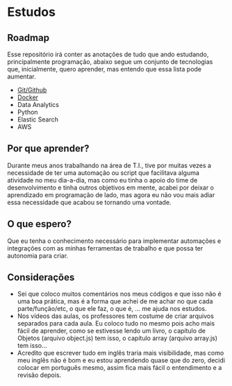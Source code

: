 # Estudos

## Roadmap
Esse repositório irá conter as anotações de tudo que ando estudando, principalmente programação, abaixo segue um conjunto de tecnologias que, inicialmente, quero aprender, mas entendo que essa lista pode aumentar.

- [Git/Github](https://github.com/Skimifil/Estudos/tree/main/Git)
- [Docker](https://github.com/Skimifil/Estudos/tree/main/Docker)
- Data Analytics
- Python
- Elastic Search
- AWS

## Por que aprender?
Durante meus anos trabalhando na área de T.I., tive por muitas vezes a necessidade de ter uma automação ou script que facilitava alguma atividade no meu dia-a-dia, mas como eu tinha o apoio do time de desenvolvimento e tinha outros objetivos em mente, acabei por deixar o aprendizado em programação de lado, mas agora eu não vou mais adiar essa necessidade que acabou se tornando uma vontade.

## O que espero?
Que eu tenha o conhecimento necessário para implementar automações e integrações com as minhas ferramentas de trabalho e que possa ter autonomia para criar.

## Considerações
- Sei que coloco muitos comentários nos meus códigos e que isso não é uma boa prática, mas é a forma que achei de me achar no que cada parte/função/etc, o que ele faz, o que é, ... me ajuda nos estudos.
- Nos vídeos das aulas, os professores tem costume de criar arquivos separados para cada aula. Eu coloco tudo no mesmo pois acho mais fácil de aprender, como se estivesse lendo um livro, o capítulo de Objetos (arquivo object.js) tem isso, o capítulo array (arquivo array.js) tem isso...
- Acredito que escrever tudo em inglês traria mais visibilidade, mas como meu inglês não é bom e eu estou aprendendo quase que do zero, decidi colocar em português mesmo, assim fica mais fácil o entendimento e a revisão depois.
